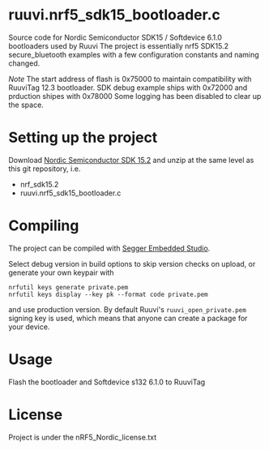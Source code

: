 # ruuvi.nrf5_sdk15_bootloader.c
Source code for Nordic Semiconductor SDK15 / Softdevice 6.1.0 bootloaders used by Ruuvi
The project is essentially nrf5 SDK15.2 secure_bluetooth examples with a few configuration constants and naming changed.

*Note* The start address of flash is 0x75000 to maintain compatibility with RuuviTag 12.3 bootloader. SDK debug example ships with 0x72000 and prduction shipes with 0x78000
Some logging has been disabled to clear up the space. 

# Setting up the project
Download [Nordic Semiconductor SDK 15.2]() and unzip at the same level as this git repository, i.e.

- nrf_sdk15.2
- ruuvi.nrf5_sdk15_bootloader.c

# Compiling
The project can be compiled with [Segger Embedded Studio](https://www.segger.com/).

Select debug version in build options to skip version checks on upload, or generate your own keypair with
```
nrfutil keys generate private.pem
nrfutil keys display --key pk --format code private.pem
```

and use production version. By default Ruuvi's `ruuvi_open_private.pem` signing key is used, which means
that anyone can create a package for your device.

# Usage
Flash the bootloader and Softdevice s132 6.1.0 to RuuviTag

# License
Project is under the nRF5_Nordic_license.txt
